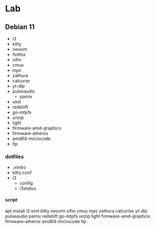 # Lab
## Debian 11
+ i3
+ kitty
+ neovim
+ firefox
+ vifm
+ cmus
+ mpv
+ zathura
+ calcurse
+ yt-dlp
+ pulseaudio
    + pamix
+ xinit
+ redshift
+ go-mtpfs
+ unzip
+ light
+ firmware-amd-graphics
+ firmware-atheros
+ amd64-microcode
+ tlp

### dotfiles
+ .xinitrc
+ kitty.conf
+ i3
    + config
    + i3status

#### script
apt install i3 xinit kitty neovim vifm cmus mpv zathura calcurlse yt-dlp pulseaudio pamix redshift go-mtpfs unzip light firmware-amd-graphcis firmware-atheros amd64-microcode tlp

